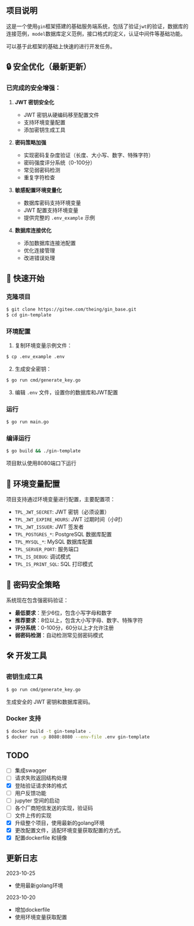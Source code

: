 ## 项目说明
这是一个使用`gin`框架搭建的基础服务端系统，包括了验证`jwt`的验证，数据库的连接范例，`model`数据库定义范例，接口格式的定义，认证中间件等基础功能。

可以基于此框架的基础上快速的进行开发任务。

## 🔒 安全优化（最新更新）

### 已完成的安全增强：

1. **JWT 密钥安全化**
   - JWT 密钥从硬编码移至配置文件
   - 支持环境变量配置
   - 添加密钥生成工具

2. **密码策略加强**
   - 实现密码复杂度验证（长度、大小写、数字、特殊字符）
   - 密码强度评分系统（0-100分）
   - 常见弱密码检测
   - 重复字符检查

3. **敏感配置环境变量化**
   - 数据库密码支持环境变量
   - JWT 配置支持环境变量
   - 提供完整的 `.env_example` 示例

4. **数据库连接优化**
   - 添加数据库连接池配置
   - 优化连接管理
   - 改进错误处理

## 🚀 快速开始

### 克隆项目

```bash
$ git clone https://gitee.com/theing/gin_base.git
$ cd gin-template
```

### 环境配置

1. 复制环境变量示例文件：
```bash
$ cp .env_example .env
```

2. 生成安全密钥：
```bash
$ go run cmd/generate_key.go
```

3. 编辑 `.env` 文件，设置你的数据库和JWT配置

### 运行

```bash
$ go run main.go
```

### 编译运行

```bash
$ go build && ./gin-template
```

项目默认使用8080端口下运行

## 📝 环境变量配置

项目支持通过环境变量进行配置，主要配置项：

- `TPL_JWT_SECRET`: JWT 密钥（必须设置）
- `TPL_JWT_EXPIRE_HOURS`: JWT 过期时间（小时）
- `TPL_JWT_ISSUER`: JWT 签发者
- `TPL_POSTGRES_*`: PostgreSQL 数据库配置
- `TPL_MYSQL_*`: MySQL 数据库配置
- `TPL_SERVER_PORT`: 服务端口
- `TPL_IS_DEBUG`: 调试模式
- `TPL_IS_PRINT_SQL`: SQL 打印模式

## 🔧 密码安全策略

系统现在包含强密码验证：

- **最低要求**：至少6位，包含小写字母和数字
- **推荐要求**：8位以上，包含大小写字母、数字、特殊字符
- **评分系统**：0-100分，60分以上才允许注册
- **弱密码检测**：自动检测常见弱密码模式

## 🛠️ 开发工具

### 密钥生成工具
```bash
$ go run cmd/generate_key.go
```
生成安全的 JWT 密钥和数据库密码。

### Docker 支持
```bash
$ docker build -t gin-template .
$ docker run -p 8080:8080 --env-file .env gin-template
```

TODO
---
- [ ] 集成swagger
- [ ] 请求失败返回结构处理
- [X] 登陆验证请求体的格式
- [ ] 用户反馈功能
- [ ] jupyter 空间的启动
- [ ] 各个厂商短信发送的实现，验证码
- [ ] 文件上传的实现
- [x] 升级整个项目，使用最新的golang环境
- [x] 更改配置文件，适配环境变量获取配置的方式。
- [x] 配置dockerfile 和镜像

更新日志
---
2023-10-25
- 使用最新golang环境

2023-10-20
- 增加dockerfile
- 使用环境变量获取配置
